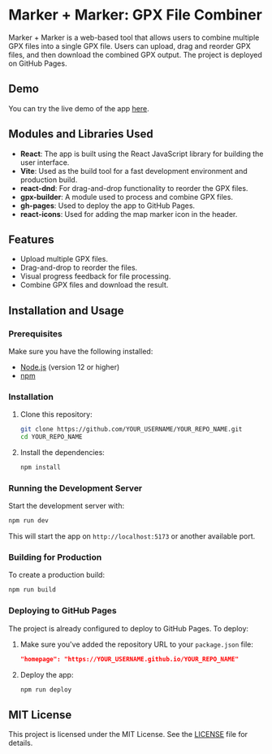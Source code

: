 
# Marker + Marker: GPX File Combiner

Marker + Marker is a web-based tool that allows users to combine multiple GPX files into a single GPX file. Users can upload, drag and reorder GPX files, and then download the combined GPX output. The project is deployed on GitHub Pages.

## Demo

You can try the live demo of the app [here](https://YOUR_USERNAME.github.io/YOUR_REPO_NAME).

## Modules and Libraries Used

- **React**: The app is built using the React JavaScript library for building the user interface.
- **Vite**: Used as the build tool for a fast development environment and production build.
- **react-dnd**: For drag-and-drop functionality to reorder the GPX files.
- **gpx-builder**: A module used to process and combine GPX files.
- **gh-pages**: Used to deploy the app to GitHub Pages.
- **react-icons**: Used for adding the map marker icon in the header.
  
## Features

- Upload multiple GPX files.
- Drag-and-drop to reorder the files.
- Visual progress feedback for file processing.
- Combine GPX files and download the result.

## Installation and Usage

### Prerequisites

Make sure you have the following installed:

- [Node.js](https://nodejs.org/) (version 12 or higher)
- [npm](https://www.npmjs.com/)

### Installation

1. Clone this repository:
   ```bash
   git clone https://github.com/YOUR_USERNAME/YOUR_REPO_NAME.git
   cd YOUR_REPO_NAME
   ```

2. Install the dependencies:
   ```bash
   npm install
   ```

### Running the Development Server

Start the development server with:

```bash
npm run dev
```

This will start the app on `http://localhost:5173` or another available port.

### Building for Production

To create a production build:

```bash
npm run build
```

### Deploying to GitHub Pages

The project is already configured to deploy to GitHub Pages. To deploy:

1. Make sure you've added the repository URL to your `package.json` file:
   ```json
   "homepage": "https://YOUR_USERNAME.github.io/YOUR_REPO_NAME"
   ```

2. Deploy the app:
   ```bash
   npm run deploy
   ```

## MIT License

This project is licensed under the MIT License. See the [LICENSE](LICENSE) file for details.
